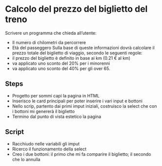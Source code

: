 Calcolo del prezzo del biglietto del treno
===
Scrivere un programma che chieda all’utente:
- Il numero di chilometri da percorrere
- Età del passeggero
Sulla base di queste informazioni dovrà calcolare il prezzo totale del biglietto di viaggio, secondo le seguenti regole:
- il prezzo del biglietto è definito in base ai km (0.21 € al km)
- va applicato uno sconto del 20% per i minorenni
- va applicato uno sconto del 40% per gli over 65.


## Steps
- Progetto per sommi capi la pagina in HTML
- Inserisco le card principali per poter     inserire  i vari input e bottoni
- Nello scrip, partento dai primi imput iniziali, costruisco la select che con i bottoni mi genererà il biglietto
- Termino dal punto di vista estetico la pagina

## Script
- Racchiudo nelle variabili gli imput
- Ricerco il funzionamento della select
- Creo i due bottoni: il primo che mi fa comparire il biglietto; il secondo che lo annulla



